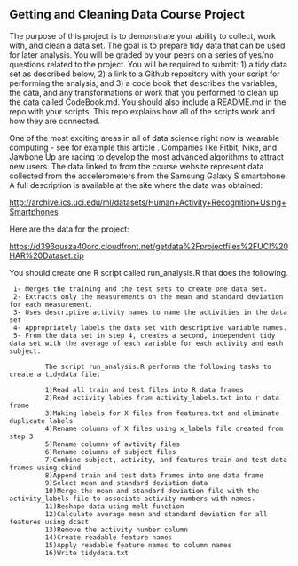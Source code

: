 ## Getting and Cleaning Data Course Project

The purpose of this project is to demonstrate your ability to collect, work with, and clean a data set. The goal is to prepare tidy data that can be used for later analysis. You will be graded by your peers on a series of yes/no questions related to the project. You will be required to submit: 1) a tidy data set as described below, 2) a link to a Github repository with your script for performing the analysis, and 3) a code book that describes the variables, the data, and any transformations or work that you performed to clean up the data called CodeBook.md. You should also include a README.md in the repo with your scripts. This repo explains how all of the scripts work and how they are connected. 

One of the most exciting areas in all of data science right now is wearable computing - see for example this article . Companies like Fitbit, Nike, and Jawbone Up are racing to develop the most advanced algorithms to attract new users. The data linked to from the course website represent data collected from the accelerometers from the Samsung Galaxy S smartphone. A full description is available at the site where the data was obtained:

http://archive.ics.uci.edu/ml/datasets/Human+Activity+Recognition+Using+Smartphones

Here are the data for the project:

https://d396qusza40orc.cloudfront.net/getdata%2Fprojectfiles%2FUCI%20HAR%20Dataset.zip

 You should create one R script called run_analysis.R that does the following. 

     1- Merges the training and the test sets to create one data set.
     2- Extracts only the measurements on the mean and standard deviation for each measurement. 
     3- Uses descriptive activity names to name the activities in the data set
     4- Appropriately labels the data set with descriptive variable names. 
     5- From the data set in step 4, creates a second, independent tidy data set with the average of each variable for each activity and each subject.
		         
			 The script run_analysis.R performs the following tasks to create a tidydata file:

			 1)Read all train and test files into R data frames
			 2)Read activity lables from activity_labels.txt into r data frame
			 3)Making labels for X files from features.txt and eliminate duplicate labels
			 4)Rename columns of X files using x_labels file created from step 3
			 5)Rename columns of avtivity files
			 6)Rename columns of subject files
			 7)Combine subject, activity, and features train and test data frames using cbind
			 8)Append train and test data frames into one data frame
			 9)Select mean and standard deviation data
			 10)Merge the mean and standard deviation file with the activity_labels file to associate activity numbers with names.
			 11)Reshape data using melt function
			 12)Calculate average mean and standard deviation for all features using dcast
			 13)Remove the activity number column
			 14)Create readable feature names
			 15)Apply readable feature names to column names
			 16)Write tidydata.txt 

